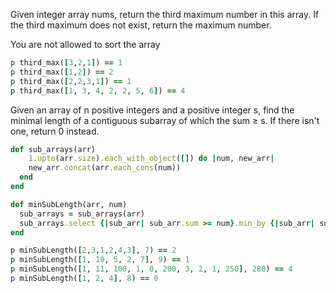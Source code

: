 Given integer array nums, return the third maximum number in this array. If the third maximum does not exist, return the maximum number.

You are not allowed to sort the array

```ruby
p third_max([3,2,1]) == 1
p third_max([1,2]) == 2
p third_max([2,2,3,1]) == 1
p third_max([1, 3, 4, 2, 2, 5, 6]) == 4
```



Given an array of n positive integers and a positive integer s, find the minimal length of a contiguous subarray of which the sum ≥ s. If there isn't one, return 0 instead.

```ruby
def sub_arrays(arr)
	1.upto(arr.size).each_with_object([]) do |num, new_arr|
    new_arr.concat(arr.each_cons(num))
  end 
end

def minSubLength(arr, num)
  sub_arrays = sub_arrays(arr)
  sub_arrays.select {|sub_arr| sub_arr.sum >= num}.min_by {|sub_arr| sub_arr.size}
end

p minSubLength([2,3,1,2,4,3], 7) == 2
p minSubLength([1, 10, 5, 2, 7], 9) == 1
p minSubLength([1, 11, 100, 1, 0, 200, 3, 2, 1, 250], 280) == 4
p minSubLength([1, 2, 4], 8) == 0
```



